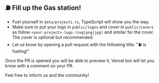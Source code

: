 ## :fuelpump: Fill up the Gas station!

- Fuel yourself in `data/projects.ts`, TypeScript will show you the way.
- Make sure to put your logo in `public/logos` and cover in `public/covers` as follow `<your-project>-logo.(svg|png|jpg)` and similar for the cover. The cover is optional but recommended.
- Let us know by opening a pull request with the following title: ":fuelpump: <your-project> is fueling!"

Once the PR is opened you will be able to preview it, Vercel bot will let you know with a comment on your PR.

Feel free to inform us and the community!
